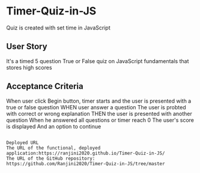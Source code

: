 # Timer-Quiz-in-JS
Quiz is created with set time in JavaScript

 
## User Story

It's a timed 5 question True or False quiz on JavaScript fundamentals that stores high scores


## Acceptance Criteria

When user click Begin button, 
timer starts and the user is presented with a true or false question 
WHEN user answer a question 
The user is probted with correct or wrong explanation
THEN the user is presented with another question
When he answered all questions or timer reach 0
The user's score is displayed 
And an option to continue

```

Deployed URL
The URL of the functional, deployed application:https://ranjini2020.github.io/Timer-Quiz-in-JS/
The URL of the GitHub repository: https://github.com/Ranjini2020/Timer-Quiz-in-JS/tree/master
